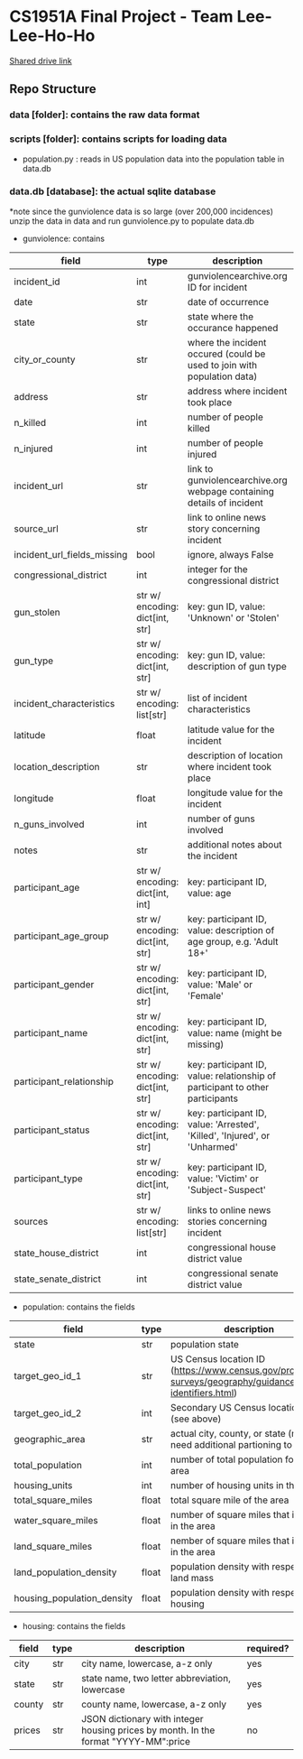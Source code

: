# CS1951A Final Project - Team Lee-Lee-Ho-Ho

[Shared drive link](https://drive.google.com/drive/u/0/folders/0AFUpf_youHivUk9PVA)

## Repo Structure

### data [folder]: contains the raw data format

### scripts [folder]: contains scripts for loading data

-   population.py : reads in US population data into the population table in data.db

### data.db [database]: the actual sqlite database

\*note since the gunviolence data is so large (over 200,000 incidences) unzip the data in data and run gunviolence.py to populate data.db

-   gunviolence: contains

| field                       | type                            | description                                                                   | required? |
| --------------------------- | ------------------------------- | ----------------------------------------------------------------------------- | --------- |
| incident_id                 | int                             | gunviolencearchive.org ID for incident                                        | yes       |
| date                        | str                             | date of occurrence                                                            | yes       |
| state                       | str                             | state where the occurance happened                                            | yes       |
| city_or_county              | str                             | where the incident occured (could be used to join with population data)       | yes       |
| address                     | str                             | address where incident took place                                             | yes       |
| n_killed                    | int                             | number of people killed                                                       | yes       |
| n_injured                   | int                             | number of people injured                                                      | yes       |
| incident_url                | str                             | link to gunviolencearchive.org webpage containing details of incident         | yes       |
| source_url                  | str                             | link to online news story concerning incident                                 | no        |
| incident_url_fields_missing | bool                            | ignore, always False                                                          | yes       |
| congressional_district      | int                             | integer for the congressional district                                        | no        |
| gun_stolen                  | str w/ encoding: dict[int, str] | key: gun ID, value: 'Unknown' or 'Stolen'                                     | no        |
| gun_type                    | str w/ encoding: dict[int, str] | key: gun ID, value: description of gun type                                   | no        |
| incident_characteristics    | str w/ encoding: list[str]      | list of incident characteristics                                              | no        |
| latitude                    | float                           | latitude value for the incident                                               | no        |
| location_description        | str                             | description of location where incident took place                             | no        |
| longitude                   | float                           | longitude value for the incident                                              | no        |
| n_guns_involved             | int                             | number of guns involved                                                       | no        |
| notes                       | str                             | additional notes about the incident                                           | no        |
| participant_age             | str w/ encoding: dict[int, int] | key: participant ID, value: age                                               | no        |
| participant_age_group       | str w/ encoding: dict[int, str] | key: participant ID, value: description of age group, e.g. 'Adult 18+'        | no        |
| participant_gender          | str w/ encoding: dict[int, str] | key: participant ID, value: 'Male' or 'Female'                                | no        |
| participant_name            | str w/ encoding: dict[int, str] | key: participant ID, value: name (might be missing)                           | no        |
| participant_relationship    | str w/ encoding: dict[int, str] | key: participant ID, value: relationship of participant to other participants | no        |
| participant_status          | str w/ encoding: dict[int, str] | key: participant ID, value: 'Arrested', 'Killed', 'Injured', or 'Unharmed'    | no        |
| participant_type            | str w/ encoding: dict[int, str] | key: participant ID, value: 'Victim' or 'Subject-Suspect'                     | no        |
| sources                     | str w/ encoding: list[str]      | links to online news stories concerning incident                              | no        |
| state_house_district        | int                             | congressional house district value                                            | no        |
| state_senate_district       | int                             | congressional senate district value                                           | no        |

-   population: contains the fields

| field                      | type  | description                                                                                             | required? |
| -------------------------- | ----- | ------------------------------------------------------------------------------------------------------- | --------- |
| state                      | str   | population state                                                                                        | yes       |
| target_geo_id_1            | str   | US Census location ID (https://www.census.gov/programs-surveys/geography/guidance/geo-identifiers.html) | yes       |
| target_geo_id_2            | int   | Secondary US Census location ID (see above)                                                             | yes       |
| geographic_area            | str   | actual city, county, or state (might need additional partioning to use)                                 | yes       |
| total_population           | int   | number of total population for the area                                                                 | no        |
| housing_units              | int   | number of housing units in the area                                                                     | no        |
| total_square_miles         | float | total square mile of the area                                                                           | no        |
| water_square_miles         | float | number of square miles that is water in the area                                                        | no        |
| land_square_miles          | float | nember of square miles that is land in the area                                                         | no        |
| land_population_density    | float | population density with respect to land mass                                                            | no        |
| housing_population_density | float | population density with respect to housing                                                              | no        |

-   housing: contains the fields

| field                      | type  | description                                                                                             | required? |
| -------------------------- | ----- | ------------------------------------------------------------------------------------------------------- | --------- |
| city                       | str   | city name, lowercase, a-z only                                                                          | yes       |
| state                      | str   | state name, two letter abbreviation, lowercase                                                          | yes       |
| county                     | str   | county name, lowercase, a-z only                                                                        | yes       |
| prices                     | str   | JSON dictionary with integer housing prices by month. In the format "YYYY-MM":price                     | no        |
